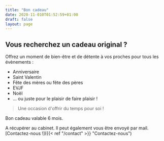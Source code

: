 ```yaml
---
title: "Bon cadeau"
date: 2020-11-010T01:52:59+01:00
draft: false
layout: page
---
```


## Vous recherchez un cadeau original ?

Offrez un moment de bien-être et de détente à vos proches pour tous les évènements : 

* Anniversaire
* Saint Valentin
* Fête des mères ou fête des pères
* EVJF
* Noël
* ... ou juste pour le plaisir de faire plaisir !

> Une occasion d'offrir du temps pour soi !

Bon cadeau valable 6 mois.

A récupérer au cabinet. Il peut également vous être envoyé par mail. [Contactez-nous !]({{< ref "/contact" >}} "Contactez-nous")